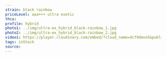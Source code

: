 ```yaml
---
strain: black rainbow
priceLevel: aaa+++ ultra exotic
thca:
profile: hybrid
photo1: ../img/ultra-ex_hybrid_black-rainbow_1.jpg
photo2: ../img/ultra-ex_hybrid_black-rainbow_2.jpg
video1: https://player.cloudinary.com/embed/?cloud_name=dcf9dmvo5&public_id=ultra-ex_hybrid_black-rainbow_rjzc9o&profile=flower
tags: inStock
source:
---
```

